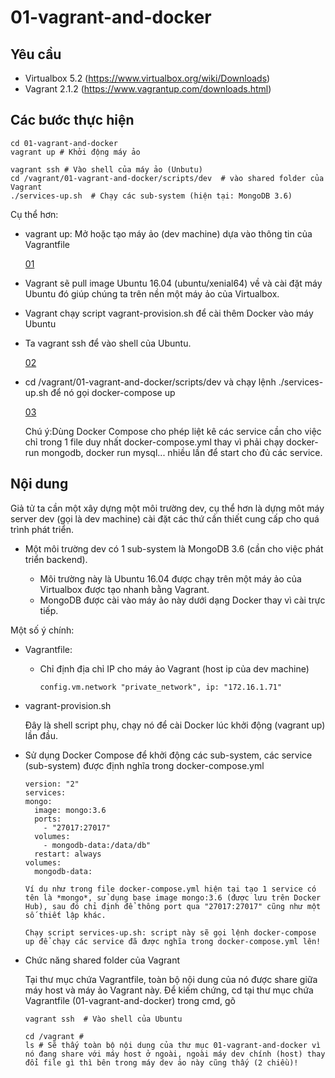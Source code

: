 01-vagrant-and-docker
=====================

Yêu cầu
-------

* Virtualbox 5.2 (https://www.virtualbox.org/wiki/Downloads)
* Vagrant 2.1.2 (https://www.vagrantup.com/downloads.html)

Các bước thực hiện
------------------

```
cd 01-vagrant-and-docker
vagrant up # Khởi động máy ảo

vagrant ssh # Vào shell của máy ảo (Unbutu)
cd /vagrant/01-vagrant-and-docker/scripts/dev  # vào shared folder của Vagrant
./services-up.sh  # Chạy các sub-system (hiện tại: MongoDB 3.6)
```

Cụ thể hơn:
* vagrant up: Mở hoặc tạo máy ảo (dev machine) dựa vào thông tin của Vagrantfile

  [01](https://i.imgur.com/I95eobL.png)

* Vagrant sẽ pull image Ubuntu 16.04 (ubuntu/xenial64) về và cài đặt máy Ubuntu đó giúp chúng ta trên nền một máy ảo của Virtualbox.
* Vagrant chạy script vagrant-provision.sh để cài thêm Docker vào máy Ubuntu
* Ta vagrant ssh để vào shell của Ubuntu.

  [02](https://i.imgur.com/RqxOe19.png)

* cd /vagrant/01-vagrant-and-docker/scripts/dev và chạy lệnh ./services-up.sh
  để nó gọi docker-compose up 

  [03](https://i.imgur.com/tTSe1W0.png)

  Chú ý:Dùng Docker Compose cho phép liệt kê các service cần cho việc chỉ trong 1 file duy nhất docker-compose.yml thay vì phải chạy docker-run mongodb, docker run mysql... nhiều lần để start cho đủ các service.

Nội dung
--------

Giả tử ta cần một xây dựng một môi trường dev, cụ thể hơn là dựng môt máy server dev (gọi là dev machine) cài đặt các thứ cần thiết cung cấp cho quá trình phát triển.

* Một môi trường dev có 1 sub-system là MongoDB 3.6 (cần cho việc phát triển backend).
  
  * Môi trường này là Ubuntu 16.04 được chạy trên một máy ảo của Virtualbox được tạo nhanh bằng Vagrant.
  * MongoDB được cài vào máy ảo này dưới dạng Docker thay vì cài trực tiếp.

Một số ý chính:

* Vagrantfile:   
  
  * Chỉ định địa chỉ IP cho máy ảo Vagrant (host ip của dev machine)

    ```
    config.vm.network "private_network", ip: "172.16.1.71"
    ```

* vagrant-provision.sh

  Đây là shell script phụ, chạy nó để cài Docker lúc khởi động (vagrant up) lần đầu.

* Sử dụng Docker Compose để khởi động các sub-system, các service (sub-system) được định nghĩa trong docker-compose.yml

  ```
  version: "2"
  services:
  mongo:
    image: mongo:3.6
    ports:
      - "27017:27017"
    volumes:
      - mongodb-data:/data/db"
    restart: always
  volumes:
    mongodb-data:

  Ví dụ như trong file docker-compose.yml hiện tại tạo 1 service có tên là *mongo*, sử dụng base image mongo:3.6 (được lưu trên Docker Hub), sau đó chỉ định để thông port qua "27017:27017" cũng như một số thiết lập khác.

  Chạy script services-up.sh: script này sẽ gọi lệnh docker-compose up để chạy các service đã được nghĩa trong docker-compose.yml lên!
  ```

* Chức năng shared folder của Vagrant

  Tại thư mục chứa Vagrantfile, toàn bộ nội dung của nó được share giữa máy host và máy ảo Vagrant này. Để kiếm chứng, cd tại thư mục chứa Vagrantfile (01-vagrant-and-docker) trong cmd, gõ 
  
  ```
  vagrant ssh  # Vào shell của Ubuntu

  cd /vagrant # 
  ls # Sẽ thấy toàn bộ nội dung của thư mục 01-vagrant-and-docker vì nó đang share với máy host ở ngoài, ngoài máy dev chính (host) thay đổi file gì thì bên trong máy dev ảo này cũng thấy (2 chiều)!
  
  ```

